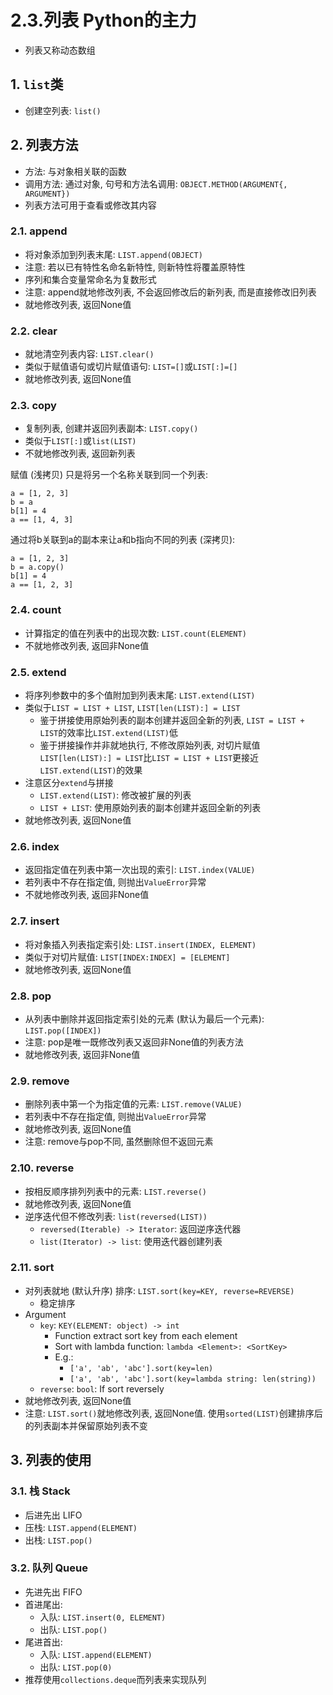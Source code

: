 # 2.3.列表 Python的主力

- 列表又称动态数组

## 1. `list`类

- 创建空列表: `list()`

## 2. 列表方法

- 方法: 与对象相关联的函数
- 调用方法: 通过对象, 句号和方法名调用: `OBJECT.METHOD(ARGUMENT{, ARGUMENT})`
- 列表方法可用于查看或修改其内容

### 2.1. append

- 将对象添加到列表末尾: `LIST.append(OBJECT)`
- 注意: 若以已有特性名命名新特性, 则新特性将覆盖原特性
- 序列和集合变量常命名为复数形式
- 注意: append就地修改列表, 不会返回修改后的新列表, 而是直接修改旧列表
- 就地修改列表, 返回None值

### 2.2. clear

- 就地清空列表内容: `LIST.clear()`
- 类似于赋值语句或切片赋值语句: `LIST=[]`或`LIST[:]=[]`
- 就地修改列表, 返回None值

### 2.3. copy

- 复制列表, 创建并返回列表副本: `LIST.copy()`
- 类似于`LIST[:]`或`list(LIST)`
- 不就地修改列表, 返回新列表

赋值 (浅拷贝) 只是将另一个名称关联到同一个列表:

```python3
a = [1, 2, 3]
b = a
b[1] = 4
a == [1, 4, 3]
```

通过将b关联到a的副本来让a和b指向不同的列表 (深拷贝):

```python3
a = [1, 2, 3]
b = a.copy()
b[1] = 4
a == [1, 2, 3]
```

### 2.4. count

- 计算指定的值在列表中的出现次数: `LIST.count(ELEMENT)`
- 不就地修改列表, 返回非None值

### 2.5. extend

- 将序列参数中的多个值附加到列表末尾: `LIST.extend(LIST)`
- 类似于`LIST = LIST + LIST`, `LIST[len(LIST):] = LIST`
    - 鉴于拼接使用原始列表的副本创建并返回全新的列表, `LIST = LIST + LIST`的效率比`LIST.extend(LIST)`低
    - 鉴于拼接操作并非就地执行, 不修改原始列表, 对切片赋值`LIST[len(LIST):] = LIST`比`LIST = LIST + LIST`更接近`LIST.extend(LIST)`的效果
- 注意区分`extend`与拼接
    - `LIST.extend(LIST)`: 修改被扩展的列表
    - `LIST + LIST`: 使用原始列表的副本创建并返回全新的列表
- 就地修改列表, 返回None值

### 2.6. index

- 返回指定值在列表中第一次出现的索引: `LIST.index(VALUE)`
- 若列表中不存在指定值, 则抛出`ValueError`异常
- 不就地修改列表, 返回非None值

### 2.7. insert

- 将对象插入列表指定索引处: `LIST.insert(INDEX, ELEMENT)`
- 类似于对切片赋值: `LIST[INDEX:INDEX] = [ELEMENT]`
- 就地修改列表, 返回None值

### 2.8. pop

- 从列表中删除并返回指定索引处的元素 (默认为最后一个元素): `LIST.pop([INDEX])`
- 注意: pop是唯一既修改列表又返回非None值的列表方法
- 就地修改列表, 返回非None值

### 2.9. remove

- 删除列表中第一个为指定值的元素: `LIST.remove(VALUE)`
- 若列表中不存在指定值, 则抛出`ValueError`异常
- 就地修改列表, 返回None值
- 注意: remove与pop不同, 虽然删除但不返回元素

### 2.10. reverse

- 按相反顺序排列列表中的元素: `LIST.reverse()`
- 就地修改列表, 返回None值
- 逆序迭代但不修改列表: `list(reversed(LIST))`
    - `reversed(Iterable) -> Iterator`: 返回逆序迭代器
    - `list(Iterator) -> list`: 使用迭代器创建列表

### 2.11. sort

- 对列表就地 (默认升序) 排序: `LIST.sort(key=KEY, reverse=REVERSE)`
    - 稳定排序
- Argument
    - `key`: `KEY(ELEMENT: object) -> int`
        - Function extract sort key from each element
        - Sort with lambda function: `lambda <Element>: <SortKey>`
        - E.g.:
            - `['a', 'ab', 'abc'].sort(key=len)`
            - `['a', 'ab', 'abc'].sort(key=lambda string: len(string))`
    - `reverse`: `bool`: If sort reversely
- 就地修改列表, 返回None值
- 注意: `LIST.sort()`就地修改列表, 返回None值. 使用`sorted(LIST)`创建排序后的列表副本并保留原始列表不变

## 3. 列表的使用

### 3.1. 栈 Stack

- 后进先出 LIFO
- 压栈: `LIST.append(ELEMENT)`
- 出栈: `LIST.pop()`

### 3.2. 队列 Queue

- 先进先出 FIFO
- 首进尾出:
    - 入队: `LIST.insert(0, ELEMENT)`
    - 出队: `LIST.pop()`
- 尾进首出:
    - 入队: `LIST.append(ELEMENT)`
    - 出队: `LIST.pop(0)`
- 推荐使用`collections.deque`而列表来实现队列


